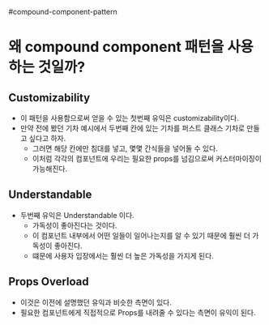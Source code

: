 #compound-component-pattern 

# 왜 compound component 패턴을 사용하는 것일까?

## Customizability

- 이 패턴을 사용함으로써 얻을 수 있는 첫번째 유익은 customizability이다. 
- 만약 전에 봤던 기차 예시에서 두번째 칸에 있는 기차를 퍼스트 클래스 기차로 만들고 싶다고 하자. 
	- 그러면 해당 칸에만 침대를 넣고, 몇몇 간식들을 넣어둘 수 있다. 
	- 이처럼 각각의 컴포넌트에 우리는 필요한 props를 넘김으로써 커스터마이징이 가능해진다. 


## Understandable

- 두번째 유익은 Understandable 이다. 
	- 가독성이 좋아진다는 것이다. 
	- 이 컴포넌트 내부에서 어떤 일들이 일어나는지를 알 수 있기 때문에 훨씬 더 가독성이 좋아진다.  
	- 떄문에 사용자 입장에서는 훨씬 더 높은 가독성을 가지게 된다. 


## Props Overload

- 이것은 이전에 설명했던 유익과 비슷한 측면이 있다. 
- 필요한 컴포넌트에게 직접적으로 Props를 내려줄 수 있다는 측면이 유익이 된다. 